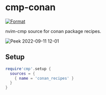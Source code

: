 # cmp-conan
[![Format](https://github.com/JafarAbdi/cmp-conan/actions/workflows/formant.yaml/badge.svg)](https://github.com/JafarAbdi/cmp-conan/actions/workflows/formant.yaml)

nvim-cmp source for conan package recipes.

![Peek 2022-09-11 12-01](https://user-images.githubusercontent.com/16278108/189520355-ad6764f9-5657-4f57-8a04-481d41ed663f.gif)


## Setup

```lua
require'cmp'.setup {
  sources = {
    { name = 'conan_recipes' }
  }
}
```

